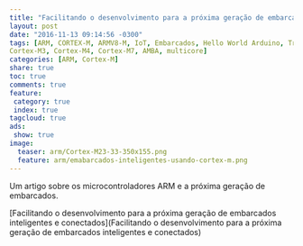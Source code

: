 ```yaml
---
title: "Facilitando o desenvolvimento para a próxima geração de embarcados inteligentes e conectados"
layout: post 
date: "2016-11-13 09:14:56 -0300"
tags: [ARM, CORTEX-M, ARMV8-M, IoT, Embarcados, Hello World Arduino, TrustZone, Cortex-M0, Cortex-M0+, Cortex-M1, Cortex-M23, Cortex-M33,
Cortex-M3, Cortex-M4, Cortex-M7, AMBA, multicore]
categories: [ARM, Cortex-M]
share: true
toc: true
comments: true
feature:
 category: true
 index: true
tagcloud: true
ads:
 show: true
image:
  teaser: arm/Cortex-M23-33-350x155.png
  feature: arm/emabarcados-inteligentes-usando-cortex-m.png
---
```

Um artigo sobre os microcontroladores ARM e a próxima geração de embarcados.

<!--more-->

[Facilitando o desenvolvimento para a próxima geração de embarcados inteligentes e conectados](Facilitando o desenvolvimento para a próxima geração de embarcados inteligentes e conectados)